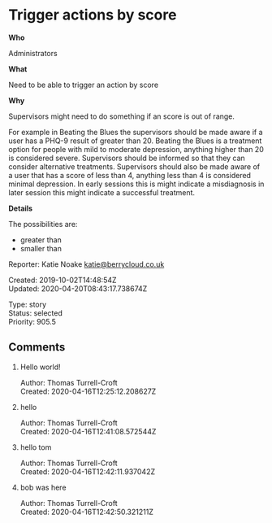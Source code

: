 # Trigger actions by score

**Who**

Administrators

**What**

Need to be able to trigger an action by score

**Why**

Supervisors might need to do something if an score is out of range.

For example in Beating the Blues the supervisors should be made aware if a user has a PHQ-9 result of greater than 20. Beating the Blues is a treatment option for people with mild to moderate depression, anything higher than 20 is considered severe. Supervisors should be informed so that they can consider alternative treatments. Supervisors should also be made aware of a user that has a score of less than 4, anything less than 4 is considered minimal depression. In early sessions this is might indicate a misdiagnosis in later session this might indicate a successful treatment.

**Details**

The possibilities are:

- greater than
- smaller than

Reporter: Katie Noake <katie@berrycloud.co.uk>  

Created: 2019-10-02T14:48:54Z  
Updated: 2020-04-20T08:43:17.738674Z

Type: story  
Status: selected  
Priority: 905.5

## Comments
1.  Hello world!

    Author: Thomas Turrell-Croft  
    Created: 2020-04-16T12:25:12.208627Z  

2.  hello

    Author: Thomas Turrell-Croft  
    Created: 2020-04-16T12:41:08.572544Z  

3.  hello tom

    Author: Thomas Turrell-Croft  
    Created: 2020-04-16T12:42:11.937042Z  

4.  bob was here

    Author: Thomas Turrell-Croft  
    Created: 2020-04-16T12:42:50.321211Z  
